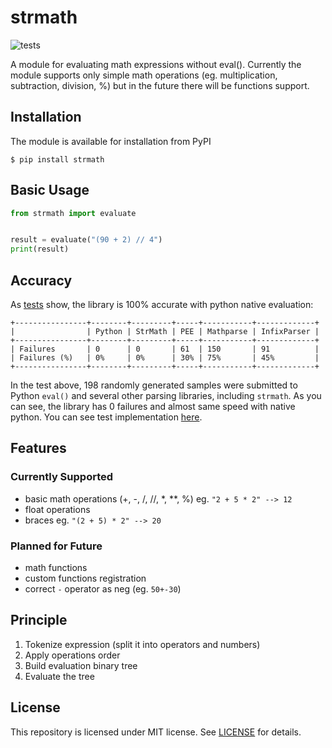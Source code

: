 # strmath

![tests](https://github.com/Exenifix/strmath/actions/workflows/test.yml/badge.svg)

A module for evaluating math expressions without eval(). Currently the module supports only simple math operations (eg.
multiplication, subtraction, division, %) but in the future there will be functions support.

## Installation
The module is available for installation from PyPI
```shell
$ pip install strmath
```

## Basic Usage
```python
from strmath import evaluate


result = evaluate("(90 + 2) // 4")
print(result)
```

## Accuracy
As [tests](https://github.com/Exenifix/strmath/actions/workflows/test.yml) show, the library is 100% accurate with python native evaluation:
```
+----------------+--------+---------+-----+-----------+-------------+
|                | Python | StrMath | PEE | Mathparse | InfixParser |
+----------------+--------+---------+-----+-----------+-------------+
| Failures       | 0      | 0       | 61  | 150       | 91          |
| Failures (%)   | 0%     | 0%      | 30% | 75%       | 45%         |
+----------------+--------+---------+-----+-----------+-------------+
```
In the test above, 198 randomly generated samples were submitted to Python `eval()` and several other parsing libraries, including `strmath`. 
As you can see, the library has 0 failures and almost same speed with native python. You can see test implementation [here](https://github.com/Exenifix/strmath/blob/master/tests/test_expressions.py).

## Features
### Currently Supported
- basic math operations (+, -, /, //, *, **, %) eg. `"2 + 5 * 2" --> 12`
- float operations
- braces eg. `"(2 + 5) * 2" --> 20`

### Planned for Future
- math functions
- custom functions registration
- correct `-` operator as neg (eg. `50+-30`)

## Principle
1. Tokenize expression (split it into operators and numbers)
2. Apply operations order
3. Build evaluation binary tree
4. Evaluate the tree

## License
This repository is licensed under MIT license. See [LICENSE](https://github.com/Exenifix/strmath/blob/master/LICENSE) for details.
